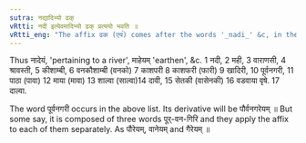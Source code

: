```yaml
---
sutra: नद्यादिभ्यो ढक्
vRtti: नदी इत्येवमादिभ्यो ढक् प्रत्ययो भवति ॥
vRtti_eng: "The affix ढक (एय꣡) comes after the words '_nadi_' &c, in the remaining senses (i. e. (IV. 3. 25)). &c)."
---
```

Thus नादेयं, 'pertaining to a river', माहेयम् 'earthen', &c.
1 नदी, 2 मही, 3 वाराणसी, 4 श्रावस्ती, 5 कीशाम्बी, 6 वनकौशाम्बी (वनको) 7 काशपरी 8 काशफरी (फारी) 9 खादिरी, 10 पूर्वनगरी, 11 पाठा (पावा) 12 माया (मावा) 13 शाल्वा (साल्वा)14 दावी, 15 सेतकी (वासेनकी) 16 वडवाया वृषे. 17 दाल्वा.

The word पूर्वनगरी occurs in the above list. Its derivative will be पौर्वनगरेयम् ॥ But some say, it is composed of three words पूर्-वन-गिरि and they apply the affix to each of them separately. As पौरेयम्, वानेयम् and गैरेयम् ॥
